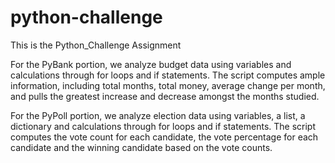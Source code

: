 # python-challenge

This is the Python_Challenge Assignment

For the PyBank portion, we analyze budget data using variables and calculations through for loops and if statements.  The script computes ample information, including total months, total money, average change per month, and pulls the greatest increase and decrease amongst the months studied.

For the PyPoll portion, we analyze election data using variables, a list, a dictionary and calculations through for loops and if statements.  The script computes the vote count for each candidate, the vote percentage for each candidate and the winning candidate based on the vote counts.
